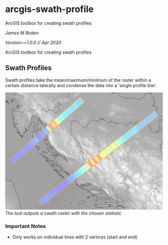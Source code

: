# arcgis-swath-profile
ArcGIS toolbox for creating swath profiles

*James M Roden*

*Version==1.0.0 // Apr 2020*

ArcGIS toolbox for creating swath profiles

## Swath Profiles
Swath profiles take the mean/maximum/minimum of the raster within a certain distance laterally and condense the data into a 'single profile line'.

![Swath Profiles](https://github.com/GISJMR/ArcGIS-Swath-Profile-Tool/raw/master/SWATHPROFILES.png)
*The tool outputs a swath raster with the chosen statistic*

### Important Notes
* Only works on individual lines with 2 vertices (start and end)
